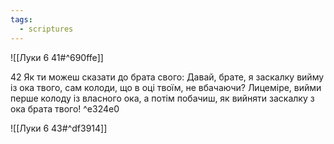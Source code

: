 ```yaml
---
tags:
  - scriptures
---
```


![[Луки 6 41#^690ffe]]

42 Як ти можеш сказати до брата свого: Давай, брате, я заскалку вийму із ока твого, сам колоди, що в оці твоїм, не вбачаючи? Лицеміре, вийми перше колоду із власного ока, а потім побачиш, як вийняти заскалку з ока брата твого! ^e324e0

![[Луки 6 43#^df3914]]